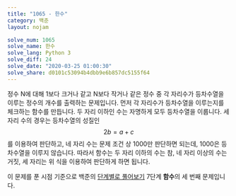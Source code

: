 ```yaml
---
title: "1065 - 한수"
category: 백준
layout: nojam

solve_num: 1065
solve_name: 한수
solve_lang: Python 3
solve_diff: 24
solve_date: "2020-03-25 01:00:30"
solve_share: d0101c53094b4dbb9e6b857dc5155f64
---
```


정수 N에 대해 1보다 크거나 같고 N보다 작거나 같은 정수 중 각 자리수가 등차수열을 이루는 정수의 개수를 출력하는 문제입니다. 먼저 각 자리수가 등차수열을 이루는지를 체크하는 함수를 만듭니다. 두 자리 이하인 수는 자명하게 모두 등차수열을 이룹니다. 세 자리 수의 경우는 등차수열의 성질인 $$2b=a+c$$를 이용하여 판단하고, 네 자리 수는 문제 조건 상 1000만 판단하면 되는데, 1000은 등차수열을 이루지 않습니다. 따라서 함수는 두 자리 이하의 수는 참, 네 자리 이상의 수는 거짓, 세 자리는 위 식을 이용하여 판단하게 하면 됩니다.

이 문제를 푼 시점 기준으로 백준의 [단계별로 풀어보기](http://noj.am/p/s) 7단계 **함수**의 세 번째 문제입니다.
